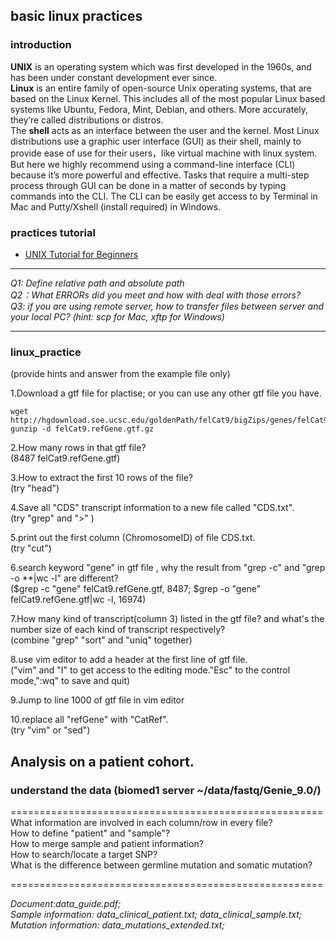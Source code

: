 ## basic linux practices  

### introduction
**UNIX** is an operating system which was first developed in the 1960s, and has been under constant development ever since.  
**Linux** is an entire family of open-source Unix operating systems, that are based on the Linux Kernel. This includes all of the most popular Linux based systems like Ubuntu, Fedora, Mint, Debian, and others. More accurately, they’re called distributions or distros.  
The **shell** acts as an interface between the user and the kernel. Most Linux distributions use a graphic user interface (GUI) as their shell, mainly to provide ease of use for their users，like virtual machine with linux system.  But here we highly recommend using a command-line interface (CLI) because it’s more powerful and effective. Tasks that require a multi-step process through GUI can be done in a matter of seconds by typing commands into the CLI.  The CLI can be easily get access to by Terminal in Mac and Putty/Xshell (install required) in Windows.

### practices tutorial
  - [UNIX Tutorial for Beginners](http://www.ee.surrey.ac.uk/Teaching/Unix/)
  
*************************************************************
*Q1: Define relative path and absolute path*  
*Q2：What ERRORs did you meet and how with deal with those errors?*  
*Q3: if you are using remote server, how to transfer files between server and your local PC? (hint: scp for Mac, xftp for Windows)*   
*************************************************************
  
### linux_practice 
(provide hints and answer from the example file only)  

1.Download a gtf file for plactise; or you can use any other gtf file you have.
```
wget http://hgdownload.soe.ucsc.edu/goldenPath/felCat9/bigZips/genes/felCat9.refGene.gtf.gz
gunzip -d felCat9.refGene.gtf.gz
```

2.How many rows in that gtf file?    
(8487 felCat9.refGene.gtf)  
  
3.How to extract the first 10 rows of the file?  
(try "head")  
  
4.Save all "CDS" transcript information to a new file called "CDS.txt".  
(try "grep" and ">" )  
  
5.print out the first column (ChromosomeID) of file CDS.txt.  
(try "cut")

6.search keyword "gene" in gtf file , why the result from "grep -c" and "grep -o \*\*|wc -l" are different?  
($grep -c "gene" felCat9.refGene.gtf, 8487; $grep -o "gene" felCat9.refGene.gtf|wc -l, 16974)  

7.How many kind of transcript(column 3) listed in the gtf file? and what's the number size of each kind of transcript respectively?  
(combine "grep" "sort" and "uniq" together)  

8.use vim editor to add a header at the first line  of gtf file.  
("vim" and "I" to get access to the editing mode."Esc" to the control mode,":wq" to save and quit)  

9.Jump to line 1000 of gtf file in vim editor  
  
10.replace all "refGene" with "CatRef".  
(try "vim" or "sed")


  
## Analysis on a patient cohort.  

### understand the data  (biomed1 server ~/data/fastq/Genie_9.0/)  
======================================================  
What information are involved in each column/row in every file?  
How to define "patient" and "sample"?  
How to merge sample and patient information?  
How to search/locate a target SNP?  
What is the difference between germline mutation and somatic mutation?  

======================================================

*Document:data_guide.pdf;  
Sample information: data_clinical_patient.txt; data_clinical_sample.txt;  
Mutation information: data_mutations_extended.txt;*  






